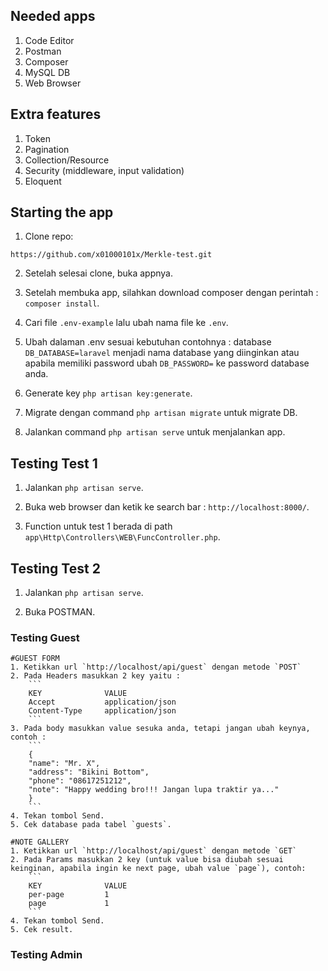 ## Needed apps

1. Code Editor
2. Postman
3. Composer
4. MySQL DB
5. Web Browser

## Extra features

1. Token
2. Pagination
3. Collection/Resource
4. Security (middleware, input validation)
5. Eloquent

## Starting the app

1. Clone repo:

```
https://github.com/x01000101x/Merkle-test.git
```

2. Setelah selesai clone, buka appnya.

3. Setelah membuka app, silahkan download composer dengan perintah : `composer install`.

4. Cari file `.env-example` lalu ubah nama file ke `.env`.

5. Ubah dalaman .env sesuai kebutuhan contohnya : database `DB_DATABASE=laravel` menjadi nama database
   yang diinginkan atau apabila memiliki password ubah `DB_PASSWORD=` ke password database anda.

6. Generate key `php artisan key:generate`.

7. Migrate dengan command `php artisan migrate` untuk migrate DB.

8. Jalankan command `php artisan serve` untuk menjalankan app.

## Testing Test 1

1. Jalankan `php artisan serve`.

2. Buka web browser dan ketik ke search bar : `http://localhost:8000/`.

3. Function untuk test 1 berada di path `app\Http\Controllers\WEB\FuncController.php`.

## Testing Test 2

1. Jalankan `php artisan serve`.

2. Buka POSTMAN.

### Testing Guest

    #GUEST FORM
    1. Ketikkan url `http://localhost/api/guest` dengan metode `POST`
    2. Pada Headers masukkan 2 key yaitu :
        ```
        KEY              VALUE
        Accept           application/json
        Content-Type     application/json
        ```
    3. Pada body masukkan value sesuka anda, tetapi jangan ubah keynya, contoh :
        ```
        {
        "name": "Mr. X",
        "address": "Bikini Bottom",
        "phone": "08617251212",
        "note": "Happy wedding bro!!! Jangan lupa traktir ya..."
        }
        ```
    4. Tekan tombol Send.
    5. Cek database pada tabel `guests`.

    #NOTE GALLERY
    1. Ketikkan url `http://localhost/api/guest` dengan metode `GET`
    2. Pada Params masukkan 2 key (untuk value bisa diubah sesuai keinginan, apabila ingin ke next page, ubah value `page`), contoh:
        ```
        KEY              VALUE
        per-page         1
        page             1
        ```
    4. Tekan tombol Send.
    5. Cek result.

### Testing Admin
